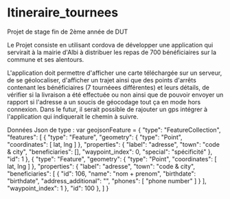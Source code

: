 # Itineraire_tournees
Projet de stage fin de 2ème année de DUT

Le Projet consiste en utilisant cordova de développer une application qui servirait à la mairie d'Albi à distribuer les repas de 700 bénéficiaires sur la commune et ses alentours.

L'application doit permettre d'afficher une carte téléchargée sur un serveur, de se géolocaliser, d'afficher un trajet ainsi que des points d'arrêts contenant les bénéficiaires (7 tournéees différentes) et leurs détails, de vérifier si la livraison a été effectuée ou non ainsi que de pouvoir envoyer un rapport si l'adresse a un soucis de géocodage tout ça en mode hors connexion. Dans le futur, il serait possible de rajouter un gps intégrer à l'application qui indiquerait le chemin à suivre.

Données Json de type :
var geojsonFeature = {
  "type": "FeatureCollection",
  "features": [
    {
      "type": "Feature",
      "geometry": {
        "type": "Point",
        "coordinates": [
          lat,
          lng
        ]
      },
      "properties": {
        "label": "adresse",
        "town": "code & city",
        "beneficiaries": [],
        "waypoint_index": 0,
        "special": "spécificité"
      },
      "id": 1
    },
    {
      "type": "Feature",
      "geometry": {
        "type": "Point",
        "coordinates": [
          lat,
          lng
        ]
      },
      "properties": {
        "label": "adresse",
        "town": "code & city",
        "beneficiaries": [
          {
            "id": 106,
            "name": "nom + prenom",
            "birthdate": "birthdate",
            "address_additional": "",
            "phones": [
              "phone number"
            ]
          }
        ],
        "waypoint_index": 1
      },
      "id": 100
    },
	]
}
